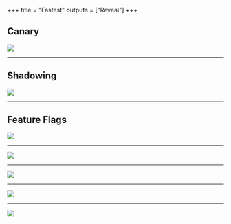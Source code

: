 +++
title = "Fastest"
outputs = ["Reveal"]
+++

## Canary

![](https://raw.githubusercontent.com/weaveworks/flagger/master/docs/diagrams/flagger-canary-overview.png)

---

## Shadowing

![](https://blog.christianposta.com/images/httpbindemo.png)

---

## Feature Flags

![](https://devblogs.microsoft.com/devops/wp-content/uploads/sites/6/2016/06/FeatureFlagsForSubscriptionManagement-1024x576.jpg)

---

![](https://blog.launchdarkly.com/wp-content/uploads/2015/10/ld_multivariate.png)

---

![](https://blog.launchdarkly.com/wp-content/uploads/2015/10/ld_ffdriven.png)

---

![](https://blog.launchdarkly.com/wp-content/uploads/2015/10/ld_abtesting.png)

---

![](https://blog.launchdarkly.com/wp-content/uploads/2015/10/ld_ffdd.png)
